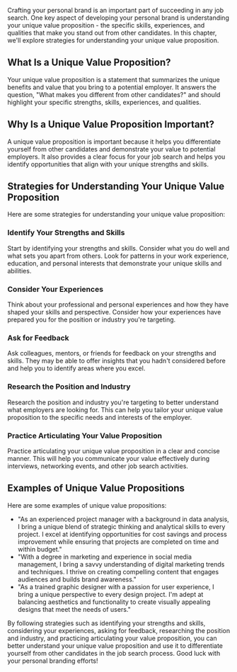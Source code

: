 
Crafting your personal brand is an important part of succeeding in any job search. One key aspect of developing your personal brand is understanding your unique value proposition - the specific skills, experiences, and qualities that make you stand out from other candidates. In this chapter, we'll explore strategies for understanding your unique value proposition.

What Is a Unique Value Proposition?
-----------------------------------

Your unique value proposition is a statement that summarizes the unique benefits and value that you bring to a potential employer. It answers the question, "What makes you different from other candidates?" and should highlight your specific strengths, skills, experiences, and qualities.

Why Is a Unique Value Proposition Important?
--------------------------------------------

A unique value proposition is important because it helps you differentiate yourself from other candidates and demonstrate your value to potential employers. It also provides a clear focus for your job search and helps you identify opportunities that align with your unique strengths and skills.

Strategies for Understanding Your Unique Value Proposition
----------------------------------------------------------

Here are some strategies for understanding your unique value proposition:

### Identify Your Strengths and Skills

Start by identifying your strengths and skills. Consider what you do well and what sets you apart from others. Look for patterns in your work experience, education, and personal interests that demonstrate your unique skills and abilities.

### Consider Your Experiences

Think about your professional and personal experiences and how they have shaped your skills and perspective. Consider how your experiences have prepared you for the position or industry you're targeting.

### Ask for Feedback

Ask colleagues, mentors, or friends for feedback on your strengths and skills. They may be able to offer insights that you hadn't considered before and help you to identify areas where you excel.

### Research the Position and Industry

Research the position and industry you're targeting to better understand what employers are looking for. This can help you tailor your unique value proposition to the specific needs and interests of the employer.

### Practice Articulating Your Value Proposition

Practice articulating your unique value proposition in a clear and concise manner. This will help you communicate your value effectively during interviews, networking events, and other job search activities.

Examples of Unique Value Propositions
-------------------------------------

Here are some examples of unique value propositions:

* "As an experienced project manager with a background in data analysis, I bring a unique blend of strategic thinking and analytical skills to every project. I excel at identifying opportunities for cost savings and process improvement while ensuring that projects are completed on time and within budget."
* "With a degree in marketing and experience in social media management, I bring a savvy understanding of digital marketing trends and techniques. I thrive on creating compelling content that engages audiences and builds brand awareness."
* "As a trained graphic designer with a passion for user experience, I bring a unique perspective to every design project. I'm adept at balancing aesthetics and functionality to create visually appealing designs that meet the needs of users."

By following strategies such as identifying your strengths and skills, considering your experiences, asking for feedback, researching the position and industry, and practicing articulating your value proposition, you can better understand your unique value proposition and use it to differentiate yourself from other candidates in the job search process. Good luck with your personal branding efforts!
